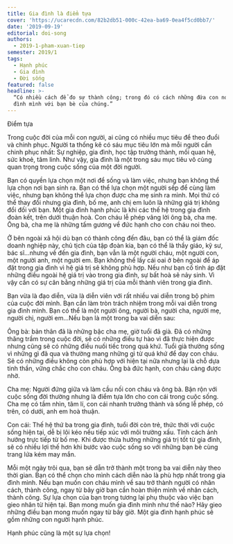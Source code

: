 ```yaml
---
title: Gia đình là điểm tựa
cover: 'https://ucarecdn.com/82b2db51-000c-42ea-ba69-0ea4f5cd0bb7/'
date: '2019-09-19'
editorial: doi-song
authors:
  - 2019-1-pham-xuan-tiep
semester: 2019/1
tags:
  - Hạnh phúc
  - Gia đình
  - Đời sống
featured: false
headline: >-
  “Có nhiều cách để đo sự thành công; trong đó có cách những đứa con nói về gia
  đình mình với bạn bè của chúng.”
---
```

Điểm tựa

Trong cuộc đời của mỗi con người, ai cũng có nhiều mục tiêu để theo đuổi và chinh phục. Người ta thống kê có sáu mục tiêu lớn mà mỗi người cần chinh phục nhất: Sự nghiệp, gia đình, học tập trưởng thành, mối quan hệ, sức khoẻ, tâm linh. Như vậy, gia đình là một trong sáu mục tiêu vô cùng quan trọng trong cuộc sống của một đời người.



Bạn có quyền lựa chọn một nơi để sống và làm việc, nhưng bạn không thể lựa chọn nơi bạn sinh ra. Bạn có thể lựa chọn một người sếp để cùng làm việc, nhưng bạn không thể lựa chọn được cha mẹ sinh ra mình. Mọi thứ có thể thay đổi nhưng gia đình, bố mẹ, anh chị em luôn là những giá trị không đổi đối với bạn. Một gia đình hạnh phúc là khi các thế hệ trong gia đình đoàn kết, trên dưới thuận hoà. Con cháu lễ phép vâng lời ông bà, cha mẹ. Ông bà, cha mẹ là những tấm gương về đức hạnh cho con cháu noi theo.



Ở bên ngoài xã hội dù bạn có thành công đến đâu, bạn có thể là giám đốc doanh nghiệp này, chủ tịch của tập đoàn kia, bạn có thể là thầy giáo, kỹ sư, bác sĩ…nhưng về đến gia đình, bạn vẫn là một người cháu, một người con, một người anh, một người em. Bạn không thể lấy cái oai ở bên ngoài để áp đặt trong gia đình vì hệ giá trị sẽ không phù hợp. Nếu như bạn cố tình áp đặt những điều ngoài hệ giá trị vào trong gia đình, sự bất hoà sẽ nảy sinh. Vì vậy cần có sự cân bằng những giá trị của mỗi thành viên trong gia đình.



Bạn vừa là đạo diễn, vừa là diễn viên với rất nhiều vai diễn trong bộ phim của cuộc đời mình. Bạn cần làm tròn trách nhiệm trong mỗi vai diễn trong gia đình mình. Bạn có thể là một người ông, người bà, người cha, người mẹ, người chị, người em…Nếu bạn là một trong ba vai diễn sau:



Ông bà: bản thân đã là những bậc cha mẹ, giờ tuổi đã già. Đã có những thăng trầm trong cuộc đời, sẽ có những điều tự hào vì đã thực hiện được nhưng cũng sẽ có những điều nuối tiếc trong quá khứ. Tuổi già thường sống vì những gì đã qua và thường mang những gì từ quá khứ để dạy con cháu. Sẽ có những điều không còn phù hợp với hiện tại nữa nhưng lại là chỗ dựa tinh thần, vững chắc cho con cháu. Ông bà đức hạnh, con cháu càng được nhờ.



Cha mẹ: Người đứng giữa và làm cầu nối con cháu và ông bà. Bận rộn với cuộc sống đời thường nhưng là điểm tựa lớn cho con cái trong cuộc sống. Cha mẹ có tầm nhìn, tâm lí, con cái nhanh trưởng thành và sống lễ phép, có trên, có dưới, anh em hoà thuận.



Con cái: Thế hệ thứ ba trong gia đình, tuổi đời còn trẻ, thức thời với cuộc sống hiện tại, dễ bị lôi kéo nếu tiếp xúc với môi trường xấu. Tính cách ảnh hưởng trực tiếp từ bố mẹ. Khi được thừa hưởng những giá trị tốt từ gia đình, sẽ có nhiều lợi thế hơn khi bước vào cuộc sống so với những bạn bè cùng trang lứa kém may mắn.



Mỗi một ngày trôi qua, bạn sẽ dẫn trở thành một trong ba vai diễn này theo thời gian. Bạn có thể chọn cho mình cách diễn nào là phù hợp nhất trong gia đình mình. Nếu bạn muốn con cháu mình về sau trở thành người có nhân cách, thành công, ngay từ bây giờ bạn cần hoàn thiện mình về nhân cách, thành công. Sự lựa chọn của bạn trong tương lại phụ thuộc vào việc bạn gieo nhân từ hiện tại. Bạn mong muốn gia đình mình như thế nào? Hãy gieo những điều bạn mong muốn ngay từ bây giờ. Một gia đình hạnh phúc sẽ gồm những con người hạnh phúc.



Hạnh phúc cũng là một sự lựa chọn!
